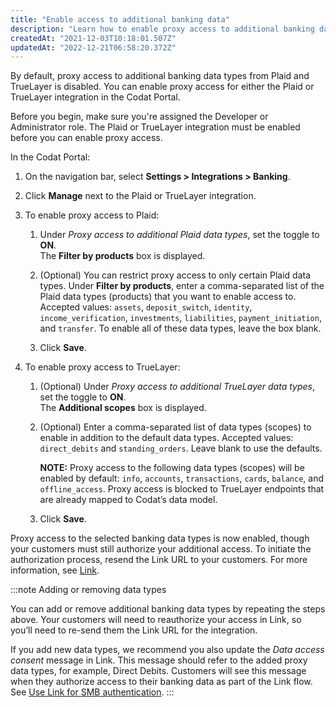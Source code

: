 ```yaml
---
title: "Enable access to additional banking data"
description: "Learn how to enable proxy access to additional banking data for the Plaid or TrueLayer integration"
createdAt: "2021-12-03T10:18:01.507Z"
updatedAt: "2022-12-21T06:58:20.372Z"
---
```


By default, proxy access to additional banking data types from Plaid and TrueLayer is disabled. You can enable proxy access for either the Plaid or TrueLayer integration in the Codat Portal.

Before you begin, make sure you're assigned the Developer or Administrator role. The Plaid or TrueLayer integration must be enabled before you can enable proxy access.

In the Codat Portal:

1. On the navigation bar, select **Settings > Integrations > Banking**.

2. Click **Manage** next to the Plaid or TrueLayer integration.

3. To enable proxy access to Plaid:

   1. Under _Proxy access to additional Plaid data types_, set the toggle to **ON**.  
      The **Filter by products** box is displayed.

   2. (Optional) You can restrict proxy access to only certain Plaid data types. Under **Filter by products**, enter a comma-separated list of the Plaid data types (products) that you want to enable access to. Accepted values: `assets`, `deposit_switch`, `identity`, `income_verification`, `investments`, `liabilities`, `payment_initiation`, and `transfer`. To enable all of these data types, leave the box blank.

   3. Click **Save**.

4. To enable proxy access to TrueLayer:

   1. (Optional) Under _Proxy access to additional TrueLayer data types_, set the toggle to **ON**.  
      The **Additional scopes** box is displayed.

   2. (Optional) Enter a comma-separated list of data types (scopes) to enable in addition to the default data types. Accepted values: `direct_debits` and `standing_orders`. Leave blank to use the defaults.

      **NOTE:** Proxy access to the following data types (scopes) will be enabled by default: `info`, `accounts`, `transactions`, `cards`, `balance`, and `offline_access`. Proxy access is blocked to TrueLayer endpoints that are already mapped to Codat’s data model.

   3. Click **Save**.

Proxy access to the selected banking data types is now enabled, though your customers must still authorize your additional access. To initiate the authorization process, resend the Link URL to your customers. For more information, see [Link](/auth-flow/overview).

:::note Adding or removing data types

You can add or remove additional banking data types by repeating the steps above. Your customers will need to reauthorize your access in Link, so you’ll need to re-send them the Link URL for the integration.

If you add new data types, we recommend you also update the _Data access consent_ message in Link. This message should refer to the added proxy data types, for example, Direct Debits. Customers will see this message when they authorize access to their banking data as part of the Link flow. See [Use Link for SMB authentication](/auth-flow/overview).
:::
